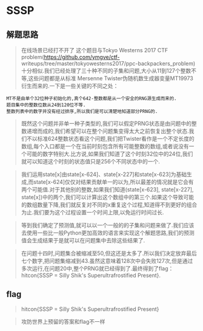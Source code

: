 # SSSP

## 解题思路

>  在线场景已经打不开了
> 这个题目与Tokyo Westerns 2017 CTF problem(https://github.com/ymgve/ctf- writeups/tree/master/tokyowesterns2017/ppc-backpackers_problem)十分相似.我们已经处理了三十种不同的子集和问题,大小从11到127个整数不等,这些问题都是从标准 Mersenne Twister伪随机数生成器变量MT19973衍生而来的.一下是一些关键的不同之处：

```
MT不是由单个32位种子初始化的,真个642-整数都是从一个安全的RNG源生成而来的.
题目集中的整数位数从24到120位不等.
整数列表中的数字并没有经过排序,所以我们是可以清楚地知道部分PRNG的.
```

> 既然这个问题并非单一种子类型的,我们可以假定PRNG状态是由问题中的整数递增而成的,我们希望可以在整个问题集变得太大之前恢复出整个状态.我们不以标准624整数状态看这个问题,我们把Twister看作是一个不定长度的数组,每个入口都是一个在当前时刻包含所有可能整数的数组,或者说没有一个可能的数字特别大.比方说,如果我们知道了这个时刻32位中的24位,我们就可以知道这个时刻的状态值只是256个不同状态中的一个.

> 我们运用state[x]由state[x-624]、state[x-227]和state[x-623]为基础生成,而state[x-624]仅仅对结果贡献单一的以为,所以最差的情况就是它会有两个可能值.对于其他别的整数,如果我们知道(state[x-623], state[x-227], state[x])中的两个,我们可以计算出这个数组中的第三个.如果这个导致可能的数组数量下降,我们就反复对不同的x重复这个过程,知道得不到更好的组合为止.我们要为这个过程设置一个时间上限,以免运行时间过长.

> 等到我们确定了预测值,就可以以一个一般的的子集和问题来做了.我们应该去使用一些比一般Python更加高效的语言来实现这个解题思路,我们的预测值会生成结果于是就可以在问题集中去除这些结果了.

> 在问题十四时,问题集合被缩减至50,但这还是太多了.所以我们决定放弃最后七个数字,把问题集缩减到43.虽然这意味着128次中会失败127次,但是通过多次运行,在问题20中,整个PRNG就已经得到了.最终得到了flag：hitcon{SSSP = Silly Shik's Superultrafrostified Present}.

## flag

> hitcon{SSSP = Silly Shik's Superultrafrostified Present}

> 攻防世界上预留的答案和flag不一样

